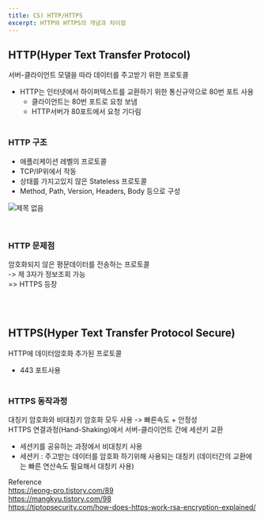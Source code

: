 ```yaml
---
title: CS) HTTP/HTTPS
excerpt: HTTP와 HTTPS의 개념과 차이점
---
```


## HTTP(Hyper Text Transfer Protocol)
서버-클라이언트 모델을 따라 데이터를 주고받기 위한 프로토콜  
- HTTP는 인터넷에서 하이퍼텍스트를 교환하기 위한 통신규약으로 80번 포트 사용  
  - 클라이언트는 80번 포트로 요청 보냄
  - HTTP서버가 80포트에서 요청 기다림 <br/><br/>

### HTTP 구조
- 애플리케이션 레벨의 프로토콜
- TCP/IP위에서 작동
- 상태를 가지고있지 않은 Stateless 프로토콜
- Method, Path, Version, Headers, Body 등으로 구성  

![제목 없음](https://user-images.githubusercontent.com/103614357/182641615-310df9ac-1d55-429c-98fb-9ec0b2fb3dae.png)  

<br/>

### HTTP 문제점
암호화되지 않은 평문데이터를 전송하는 프로토콜  
-> 제 3자가 정보조회 가능  
=> HTTPS 등장    

<br/><br/> 

## HTTPS(Hyper Text Transfer Protocol Secure)  
HTTP에 데이터암호화 추가된 프로토콜  
- 443 포트사용 <br/><br/>

### HTTPS 동작과정
대칭키 암호화와 비대칭키 암호화 모두 사용 -> 빠른속도 + 안정성  
HTTPS 연결과정(Hand-Shaking)에서 서버-클라이언트 간에 세션키 교환  
- 세션키를 공유하는 과정에서 비대칭키 사용  
- 세션키 : 주고받는 데이터를 암호화 하기위해 사용되는 대칭키 (데이터간의 교환에는 빠른 연산속도 필요해서 대칭키 사용)


Reference  
https://jeong-pro.tistory.com/89  
https://mangkyu.tistory.com/98  
https://tiptopsecurity.com/how-does-https-work-rsa-encryption-explained/  
